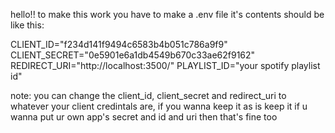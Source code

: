 hello!! to make this work you have to make a .env file it's contents should be like this:

CLIENT_ID="f234d141f9494c6583b4b051c786a9f9"     
CLIENT_SECRET="0e5901e6a1db4549b670c33ae62f9162"
REDIRECT_URI="http://localhost:3500/"
PLAYLIST_ID="your spotify playlist id"

note: you can change the client_id, client_secret and redirect_uri to whatever your client credintals are, if you wanna keep it as is keep it if u wanna put ur own app's secret and id and uri then that's fine too
